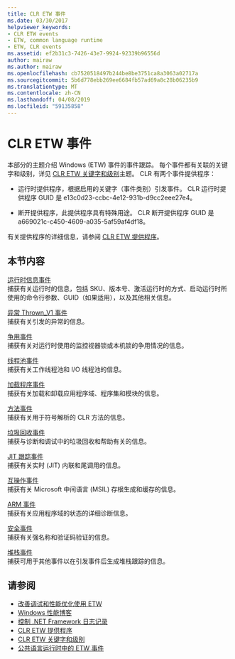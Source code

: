 ```yaml
---
title: CLR ETW 事件
ms.date: 03/30/2017
helpviewer_keywords:
- CLR ETW events
- ETW, common language runtime
- ETW, CLR events
ms.assetid: ef2b31c3-7426-43e7-9924-92339b96556d
author: mairaw
ms.author: mairaw
ms.openlocfilehash: cb7520518497b244be8be3751ca8a3063a02717a
ms.sourcegitcommit: 5b6d778ebb269ee6684fb57ad69a8c28b06235b9
ms.translationtype: MT
ms.contentlocale: zh-CN
ms.lasthandoff: 04/08/2019
ms.locfileid: "59135858"
---
```

# <a name="clr-etw-events"></a>CLR ETW 事件
本部分的主题介绍 Windows (ETW) 事件的事件跟踪。 每个事件都有关联的关键字和级别，详见 [CLR ETW 关键字和级别](../../../docs/framework/performance/clr-etw-keywords-and-levels.md)主题。 CLR 有两个事件提供程序：  
  
-   运行时提供程序，根据启用的关键字（事件类别）引发事件。 CLR 运行时提供程序 GUID 是 e13c0d23-ccbc-4e12-931b-d9cc2eee27e4。  
  
-   断开提供程序，此提供程序具有特殊用途。 CLR 断开提供程序 GUID 是 a669021c-c450-4609-a035-5af59af4df18。  
  
 有关提供程序的详细信息，请参阅 [CLR ETW 提供程序](../../../docs/framework/performance/clr-etw-providers.md)。  
  
## <a name="in-this-section"></a>本节内容  
 [运行时信息事件](../../../docs/framework/performance/runtime-information-etw-events.md)  
 捕获有关运行时的信息，包括 SKU、版本号、激活运行时的方式、启动运行时所使用的命令行参数、GUID（如果适用），以及其他相关信息。  
  
 [异常 Thrown_V1 事件](../../../docs/framework/performance/exception-thrown-v1-etw-event.md)  
 捕获有关引发的异常的信息。  
  
 [争用事件](../../../docs/framework/performance/contention-etw-events.md)  
 捕获有关对运行时使用的监控视器锁或本机锁的争用情况的信息。  
  
 [线程池事件](../../../docs/framework/performance/thread-pool-etw-events.md)  
 捕获有关工作线程池和 I/O 线程池的信息。  
  
 [加载程序事件](../../../docs/framework/performance/loader-etw-events.md)  
 捕获有关加载和卸载应用程序域、程序集和模块的信息。  
  
 [方法事件](../../../docs/framework/performance/method-etw-events.md)  
 捕获有关用于符号解析的 CLR 方法的信息。  
  
 [垃圾回收事件](../../../docs/framework/performance/garbage-collection-etw-events.md)  
 捕获与诊断和调试中的垃圾回收和帮助有关的信息。  
  
 [JIT 跟踪事件](../../../docs/framework/performance/jit-tracing-etw-events.md)  
 捕获有关实时 (JIT) 内联和尾调用的信息。  
  
 [互操作事件](../../../docs/framework/performance/interop-etw-events.md)  
 捕获有关 Microsoft 中间语言 (MSIL) 存根生成和缓存的信息。  
  
 [ARM 事件](../../../docs/framework/performance/application-domain-resource-monitoring-arm-etw-events.md)  
 捕获有关应用程序域的状态的详细诊断信息。  
  
 [安全事件](../../../docs/framework/performance/security-etw-events.md)  
 捕获有关强名称和验证码验证的信息。  
  
 [堆栈事件](../../../docs/framework/performance/stack-etw-event.md)  
 捕获可用于其他事件以在引发事件后生成堆栈跟踪的信息。  
  
## <a name="see-also"></a>请参阅

- [改善调试和性能优化使用 ETW](https://go.microsoft.com/fwlink/?LinkId=179696)
- [Windows 性能博客](https://go.microsoft.com/fwlink/?LinkId=179509)
- [控制 .NET Framework 日志记录](../../../docs/framework/performance/controlling-logging.md)
- [CLR ETW 提供程序](../../../docs/framework/performance/clr-etw-providers.md)
- [CLR ETW 关键字和级别](../../../docs/framework/performance/clr-etw-keywords-and-levels.md)
- [公共语言运行时中的 ETW 事件](../../../docs/framework/performance/etw-events-in-the-common-language-runtime.md)
